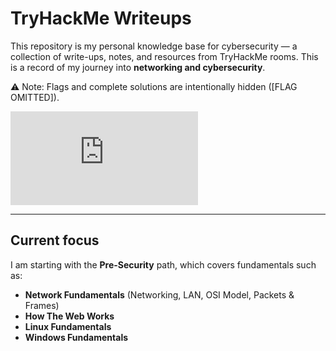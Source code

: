 # TryHackMe Writeups

This repository is my personal knowledge base for cybersecurity — a collection of write-ups, notes, and resources from TryHackMe rooms.
This is a record of my journey into **networking and cybersecurity**.

⚠️ Note: Flags and complete solutions are intentionally hidden ([FLAG OMITTED]).

<iframe src="https://tryhackme.com/api/v2/badges/public-profile?userPublicId=5616178" style='border:none;'></iframe>

---

## Current focus

I am starting with the **Pre-Security** path, which covers fundamentals such as:

- **Network Fundamentals** (Networking, LAN, OSI Model, Packets & Frames)
- **How The Web Works**
- **Linux Fundamentals**
- **Windows Fundamentals**
